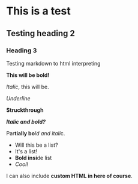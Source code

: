 # This is a test

## Testing heading 2

### Heading 3

Testing markdown to html interpreting

**This will be bold!**

*Italic*, this will be.

_Underline_

__Struckthrough__

***Italic and bold?***

Par**tially bo***ld and itali*c.

- Will this be a list?
- It's a list!
- **Bold insi**de list
- *Cool!*

I can also include <b>custom HTML in here of course</b>.